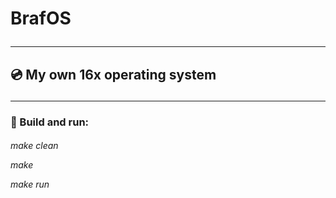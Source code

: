 <h1>BrafOS
  
-----------------------------

<h2>💿️ My own 16x operating system
  
----------------------------


<h3>🔨️ Build and run:
<h6>
  
make clean

make

make run



